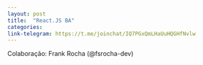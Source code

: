 ```yaml
---
layout: post
title:  "React.JS BA"
categories:
link-telegram: https://t.me/joinchat/IQ7PGxQmLHaUuHQGHfNvlw
---
```

Colaboração: Frank Rocha (@fsrocha-dev)
